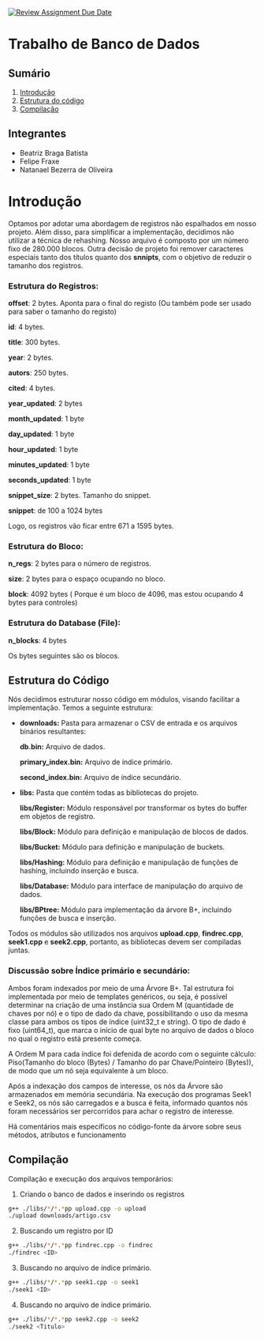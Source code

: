 [![Review Assignment Due Date](https://classroom.github.com/assets/deadline-readme-button-24ddc0f5d75046c5622901739e7c5dd533143b0c8e959d652212380cedb1ea36.svg)](https://classroom.github.com/a/OG1gh2Yo)

# Trabalho de Banco de Dados

## Sumário

1. [Introdução](#introducao)
2. [Estrutura do código](#estruturacodigo)
3. [Compilação](#compilacao)

## Integrantes

* Beatriz Braga Batista
* Felipe Fraxe
* Natanael Bezerra de Oliveira

<div id='introducao'/>

# Introdução

Optamos por adotar uma abordagem de registros não espalhados em nosso projeto. Além disso, para simplificar a implementação, decidimos não utilizar a técnica de rehashing. Nosso arquivo é composto por um número fixo de 280.000 blocos. Outra decisão de projeto foi remover caracteres especiais tanto dos títulos quanto dos **snnipts**, com o objetivo de reduzir o tamanho dos registros.

### Estrutura do **Registros**:

**offset**: 2 bytes. Aponta para o final do registo (Ou também pode ser usado para saber o tamanho do registo)

**id**: 4 bytes.

**title**: 300 bytes.

**year**: 2 bytes.

**autors**: 250 bytes.

**cited**: 4 bytes.

**year_updated**: 2 bytes

**month_updated**: 1 byte

**day_updated**: 1 byte

**hour_updated**: 1 byte

**minutes_updated**: 1 byte

 **seconds_updated**: 1 byte

**snippet_size**: 2 bytes. Tamanho do snippet.

**snippet**:  de 100 a 1024 bytes

Logo, os registros vão ficar entre 671 a 1595 bytes.

### Estrutura do **Bloco**:

**n_regs**: 2 bytes para o número de registros.

**size**: 2 bytes para o espaço ocupando no bloco.

**block**: 4092 bytes ( Porque é um bloco de 4096, mas estou ocupando 4 bytes para controles)

### Estrutura do **Database (File)**:

**n_blocks**: 4 bytes

Os bytes seguintes são os blocos.

<div id='estruturacodigo'/>

## Estrutura do Código

Nós decidimos estruturar nosso código em módulos, visando facilitar a implementação. Temos a seguinte estrutura:

- **downloads:** Pasta para armazenar o CSV de entrada e os arquivos binários resultantes:
  
  **db.bin:** Arquivo de dados.
  
  **primary_index.bin:** Arquivo de índice primário.
  
  **second_index.bin:** Arquivo de índice secundário.
  
- **libs:** Pasta que contém todas as bibliotecas do projeto.
  
  **libs/Register:** Módulo responsável por transformar os bytes do buffer em objetos de registro.
  
  **libs/Block:** Módulo para definição e manipulação de blocos de dados.
  
  **libs/Bucket:** Módulo para definição e manipulação de buckets.
  
  **libs/Hashing:** Módulo para definição e manipulação de funções de hashing, incluindo inserção e busca.
  
  **libs/Database:** Módulo para interface de manipulação do arquivo de dados.
  
  **libs/BPtree:** Módulo para implementação da árvore B+, incluindo funções de busca e inserção.

Todos os módulos são utilizados nos arquivos **upload.cpp**, **findrec.cpp**, **seek1.cpp** e **seek2.cpp**, portanto, as bibliotecas devem ser compiladas juntas.

### Discussão sobre Índice primário e secundário:

Ambos foram indexados por meio de uma Árvore B+. Tal estrutura foi implementada por meio de templates genéricos, ou seja, é possível determinar na criação de uma instância sua Ordem M (quantidade de chaves por nó) e o tipo de dado da chave, possibilitando o uso da mesma classe para ambos os tipos de índice (uint32_t e string). O tipo de dado é fixo (uint64_t), que marca o início de qual byte no arquivo de dados o bloco no qual o registro está presente começa.

A Ordem M para cada índice foi defenida de acordo com o seguinte cálculo: Piso(Tamanho do bloco (Bytes) / Tamanho do par Chave/Pointeiro (Bytes)), de modo que um nó seja equivalente à um bloco.

Após a indexação dos campos de interesse, os nós da Árvore são armazenados em memória secundária. Na execução dos programas Seek1 e Seek2, os nós são carregados e a busca é feita, informado quantos nós foram necessários ser percorridos para achar o registro de interesse.

Há comentários mais específicos no código-fonte da árvore sobre seus métodos, atributos e funcionamento

<div id='compilacao'/>

## Compilação


Compilação e execução dos arquivos temporários:

1. Criando o banco de dados e inserindo os registros

```bash
g++ ./libs/*/*.*pp upload.cpp -o upload
./upload downloads/artigo.csv
```

2. Buscando um registro por ID

```bash
g++ ./libs/*/*.*pp findrec.cpp -o findrec
./findrec <ID>
```

3. Buscando no arquivo de índice primário.

```bash
g++ ./libs/*/*.*pp seek1.cpp -o seek1
./seek1 <ID>
```

4. Buscando no arquivo de índice primário.

```bash
g++ ./libs/*/*.*pp seek2.cpp -o seek2
./seek2 <Titulo>
```

